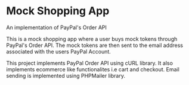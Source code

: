 # Mock Shopping App
An implementation of PayPal's Order API

This is a mock shopping app where a user buys mock tokens through PayPal's Order API. The mock tokens are then sent to the email address associated with the users PayPal Account.

This project implements PayPal Order API using cURL library. It also implements ecommerce like functionalites i.e cart and checkout. Email sending is implemented using PHPMailer library.
